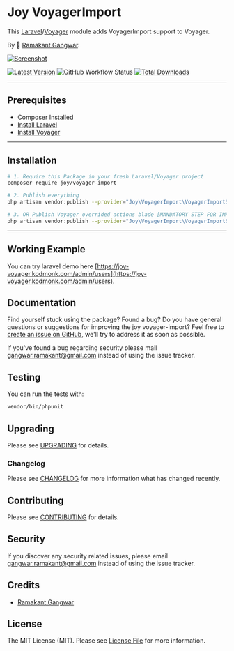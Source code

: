 # Joy VoyagerImport

This [Laravel](https://laravel.com/)/[Voyager](https://voyager.devdojo.com/) module adds VoyagerImport support to Voyager.

By 🐼 [Ramakant Gangwar](https://github.com/rxcod9).

[![Screenshot](https://raw.githubusercontent.com/rxcod9/joy-voyager-import/main/cover.jpg)](https://joy-voyager.kodmonk.com/)

[![Latest Version](https://img.shields.io/github/v/release/rxcod9/joy-voyager-import?style=flat-square)](https://github.com/rxcod9/joy-voyager-import/releases)
![GitHub Workflow Status](https://img.shields.io/github/actions/workflow/status/rxcod9/joy-voyager-import/run-tests.yml?branch=main&label=tests)
[![Total Downloads](https://img.shields.io/packagist/dt/joy/voyager-import.svg?style=flat-square)](https://packagist.org/packages/joy/voyager-import)

---

## Prerequisites

*   Composer Installed
*   [Install Laravel](https://laravel.com/docs/installation)
*   [Install Voyager](https://github.com/the-control-group/voyager)

---

## Installation

```bash
# 1. Require this Package in your fresh Laravel/Voyager project
composer require joy/voyager-import

# 2. Publish everything
php artisan vendor:publish --provider="Joy\VoyagerImport\VoyagerImportServiceProvider" --force

# 3. OR Publish Voyager overrided actions blade [MANDATORY STEP FOR IMPORT BULK BUTTON TO WORK]
php artisan vendor:publish --provider="Joy\VoyagerImport\VoyagerImportServiceProvider" --tag=voyager-actions-views --force
```

---

<!-- ## Usage

Installation generates.

--- -->

<!-- ## Views Customization

In order to override views delivered by Voyager DataTable, copy contents from ``vendor/joy/voyager-import/resources/views`` to the ``views/vendor/joy-voyager-import`` directory of your Laravel installation. -->

## Working Example

You can try laravel demo here [https://joy-voyager.kodmonk.com/admin/users](https://joy-voyager.kodmonk.com/admin/users).

## Documentation

Find yourself stuck using the package? Found a bug? Do you have general questions or suggestions for improving the joy voyager-import? Feel free to [create an issue on GitHub](https://github.com/rxcod9/joy-voyager-import/issues), we'll try to address it as soon as possible.

If you've found a bug regarding security please mail [gangwar.ramakant@gmail.com](mailto:gangwar.ramakant@gmail.com) instead of using the issue tracker.

## Testing

You can run the tests with:

```bash
vendor/bin/phpunit
```

## Upgrading

Please see [UPGRADING](UPGRADING.md) for details.

### Changelog

Please see [CHANGELOG](CHANGELOG.md) for more information what has changed recently.

## Contributing

Please see [CONTRIBUTING](CONTRIBUTING.md) for details.

## Security

If you discover any security related issues, please email [gangwar.ramakant@gmail.com](mailto:gangwar.ramakant@gmail.com) instead of using the issue tracker.

## Credits

- [Ramakant Gangwar](https://github.com/rxcod9)

## License

The MIT License (MIT). Please see [License File](LICENSE.md) for more information.

